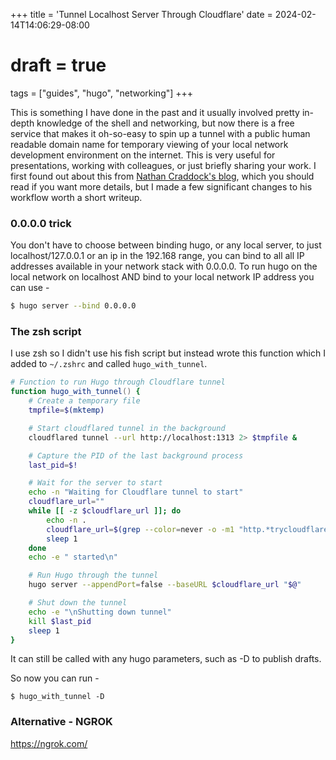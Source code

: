 +++
title = 'Tunnel Localhost Server Through Cloudflare'
date = 2024-02-14T14:06:29-08:00
# draft = true
tags = ["guides", "hugo", "networking"]
+++

This is something I have done in the past and it usually involved pretty in-depth knowledge of the shell and networking, but now there is a free service that makes it oh-so-easy to spin up a tunnel with a public human readable domain name for temporary viewing of your local network development environment on the internet. This is very useful for presentations, working with colleagues, or just briefly sharing your work.  I first found out about this from [Nathan Craddock's blog](https://nathancraddock.com/blog/hugo-server-on-local-and-public-networks), which you should read if you want more details, but I made a few significant changes to his workflow worth a short writeup.

### 0.0.0.0 trick

You don't have to choose between binding hugo, or any local server, to just localhost/127.0.0.1 or an ip in the 192.168 range, you can bind to all all IP addresses available in your network stack with 0.0.0.0. To run hugo on the local network on localhost AND bind to your local network IP address you can use -

```bash
$ hugo server --bind 0.0.0.0
```

### The zsh script

I use zsh so I didn't use his fish script but instead wrote this function which I added to `~/.zshrc` and called `hugo_with_tunnel`.

```zsh
# Function to run Hugo through Cloudflare tunnel
function hugo_with_tunnel() {
    # Create a temporary file
    tmpfile=$(mktemp)

    # Start cloudflared tunnel in the background
    cloudflared tunnel --url http://localhost:1313 2> $tmpfile &

    # Capture the PID of the last background process
    last_pid=$!

    # Wait for the server to start
    echo -n "Waiting for Cloudflare tunnel to start"
    cloudflare_url=""
    while [[ -z $cloudflare_url ]]; do
        echo -n .
        cloudflare_url=$(grep --color=never -o -m1 "http.*trycloudflare.com" $tmpfile)
        sleep 1
    done
    echo -e " started\n"

    # Run Hugo through the tunnel
    hugo server --appendPort=false --baseURL $cloudflare_url "$@"

    # Shut down the tunnel
    echo -e "\nShutting down tunnel"
    kill $last_pid
    sleep 1
}
```

It can still be called with any hugo parameters, such as -D to publish drafts.

So now you can run -

```
$ hugo_with_tunnel -D
```

### Alternative - NGROK

https://ngrok.com/